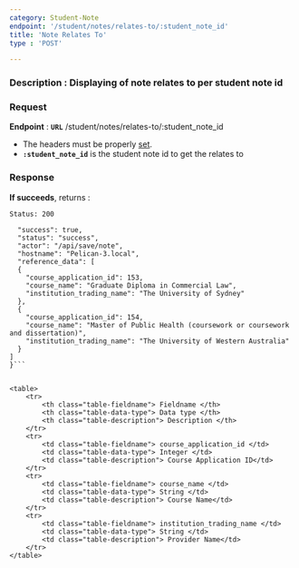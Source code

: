 ```yaml
---
category: Student-Note
endpoint: '/student/notes/relates-to/:student_note_id'
title: 'Note Relates To'
type : 'POST'

---
```

### **Description** : Displaying of note relates to per student note id

### Request

**Endpoint** : **`URL`** /student/notes/relates-to/:student_note_id
* The headers must be properly [set](#/Info-setting-headers).
* **`:student_note_id`** is the student note id to get the relates to


### Response

**If succeeds**, returns : 

```Status: 200```

```{
  "success": true,
  "status": "success",
  "actor": "/api/save/note",
  "hostname": "Pelican-3.local",
  "reference_data": [
  {
    "course_application_id": 153,
    "course_name": "Graduate Diploma in Commercial Law",
    "institution_trading_name": "The University of Sydney"
  },
  {
    "course_application_id": 154,
    "course_name": "Master of Public Health (coursework or coursework and dissertation)",
    "institution_trading_name": "The University of Western Australia"
  }
]
}```


<table>
	<tr>
		<th class="table-fieldname"> Fieldname </th>
		<th class="table-data-type"> Data type </th>
		<th class="table-description"> Description </th>
	</tr>
	<tr>
		<td class="table-fieldname"> course_application_id </td>
		<td class="table-data-type"> Integer </td>
		<td class="table-description"> Course Application ID</td>
	</tr>  
	<tr>
		<td class="table-fieldname"> course_name </td>
		<td class="table-data-type"> String </td>
		<td class="table-description"> Course Name</td>
	</tr> 
	<tr>
		<td class="table-fieldname"> institution_trading_name </td>
		<td class="table-data-type"> String </td>
		<td class="table-description"> Provider Name</td>
	</tr>  
</table>
